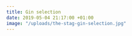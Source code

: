 ```yaml
---
title: Gin selection
date: 2019-05-04 21:17:00 +01:00
image: "/uploads/the-stag-gin-selection.jpg"
---
```


